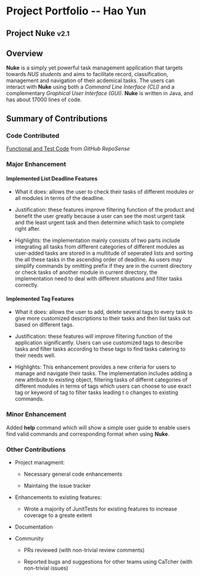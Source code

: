 # Project Portfolio -- Hao Yun
## Project Nuke <small>v2.1</small>

## Overview
**Nuke** is a simply yet powerful task management application that targets towards _NUS students_ and aims to facilitate record, classification, management and navigation of their acdemical tasks. The users can interact with **Nuke** using both a _Command Line Interface (CLI)_ and a complementary _Graphical User Interface (GUI)_. **Nuke** is written in Java, and has about 17000 lines of code.



## Summary of Contributions

### Code Contributed

[Functional and Test Code](https://nus-cs2113-ay1920s2.github.io/tp-dashboard/#breakdown=true&search=HAOYUN49&sort=totalCommits%20dsc&sortWithin=title&since=2020-03-01&timeframe=commit&mergegroup=false&groupSelect=groupByNone&tabOpen=true&tabType=authorship&tabAuthor=HAOYUN49&tabRepo=AY1920S2-CS2113T-T13-2%2Ftp%5Bmaster%5D) from _GitHub RepoSense_ 



### Major Enhancement

#### Implemented List Deadline Features
- What it does: allows the user to check their tasks of different modules or all modules in terms of the deadline.

- Justification: these features improve filtering function of the product and benefit the user greatly because a user can see the most urgent task and the least urgent task and then determine which task to complete right after.

- Highlights: the implementation mainly consists of two parts include integrating all tasks from different categories of different modules as user-added tasks are stored in a multitude of seperated lists and sorting the all these tasks in the ascending order of deadline. As users may simplify commands by omitting prefix if they are in the current directory or check tasks of another module in current directory, the implementation need to deal with different situations and filter tasks correctly.

#### Implemented Tag Features
- What it does: allows the user to add, delete several tags to every task to give more customized descriptions to their tasks and then list tasks out based on different tags.

- Justification: these features will improve filtering function of the application significantly. Users can use customized tags to describe tasks and filter tasks according to these tags to find tasks catering to their needs well.

- Highlights: This enhancement provides a new criteria for users to manage and navigate their tasks. The implementation includes adding a new attribute to existing object, filtering tasks of differnt categories of different modules in terms of tags which users can choose to use exact tag or keyword of tag to filter tasks leading t o changes to existing commands.



### Minor Enhancement
Added **help** command which will show a simple user guide to enable users find valid commands and corresponding format when using **Nuke**.



### Other Contributions
- Project managment:
  - Necessary general code enhancements
  
  - Maintaing the issue tracker
  
- Enhancements to existing features:
  - Wrote a majority of JunitTests for existing features to increase coverage to a greate extent

- Documentation

- Community
  - PRs reviewed (with non-trivial review comments)
  
  - Reported bugs and suggestions for other teams using CaTcher (with non-trivial issues)


